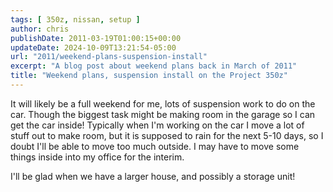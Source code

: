 ```yaml
---
tags: [ 350z, nissan, setup ]
author: chris
publishDate: 2011-03-19T01:00:15+00:00
updateDate: 2024-10-09T13:21:54-05:00
url: "2011/weekend-plans-suspension-install"
excerpt: "A blog post about weekend plans back in March of 2011"
title: "Weekend plans, suspension install on the Project 350z"
---
```


It will likely be a full weekend for me, lots of suspension work to do on the car. Though the biggest task might be making room in the garage so I can get the car inside! Typically when I'm working on the car I move a lot of stuff out to make room, but it is supposed to rain for the next 5-10 days, so I doubt I'll be able to move too much outside. I may have to move some things inside into my office for the interim.

I'll be glad when we have a larger house, and possibly a storage unit!
